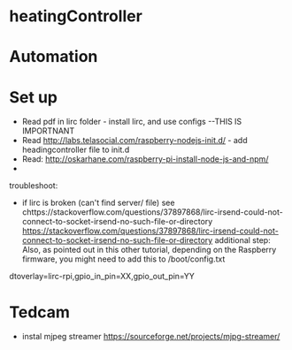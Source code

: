 # heatingController
# Automation
# Set up

- Read pdf in lirc folder - install lirc, and use configs --THIS IS IMPORTNANT
- Read http://labs.telasocial.com/raspberry-nodejs-init.d/ - add headingcontroller file to init.d
- Read: http://oskarhane.com/raspberry-pi-install-node-js-and-npm/
- 
troubleshoot:
- if lirc is broken (can't find server/ file)  see chttps://stackoverflow.com/questions/37897868/lirc-irsend-could-not-connect-to-socket-irsend-no-such-file-or-directory
https://stackoverflow.com/questions/37897868/lirc-irsend-could-not-connect-to-socket-irsend-no-such-file-or-directory
 additional step:
Also, as pointed out in this other tutorial, depending on the Raspberry firmware, you might need to add this to /boot/config.txt

dtoverlay=lirc-rpi,gpio_in_pin=XX,gpio_out_pin=YY 

# Tedcam
- instal mjpeg streamer https://sourceforge.net/projects/mjpg-streamer/
